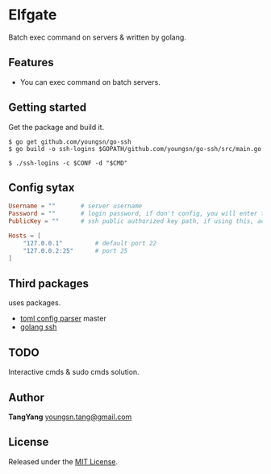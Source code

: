 # Elfgate

Batch exec command on servers &amp; written by golang.

## Features

- You can exec command on batch servers.

## Getting started

Get the package and build it.

``` shell
$ go get github.com/youngsn/go-ssh
$ go build -o ssh-logins $GOPATH/github.com/youngsn/go-ssh/src/main.go
```

``` shell
$ ./ssh-logins -c $CONF -d "$CMD"
```

## Config sytax
```toml
Username = ""       # server username
Password = ""       # login password, if don't config, you will enter through stdin
PublicKey = ""      # ssh public authorized key path, if using this, add here

Hosts = [
    "127.0.0.1"         # default port 22
    "127.0.0.2:25"      # port 25
]
```


## Third packages

uses packages.

- [toml config parser](https://github.com/BurntSushi/toml) master
- [golang ssh](https://golang.org/x/crypto/ssh)

## TODO

Interactive cmds & sudo cmds solution.

## Author

**TangYang**
<youngsn.tang@gmail.com>


## License

Released under the [MIT License](https://github.com/youngsn/go-ssh/blob/master/LICENSE).
